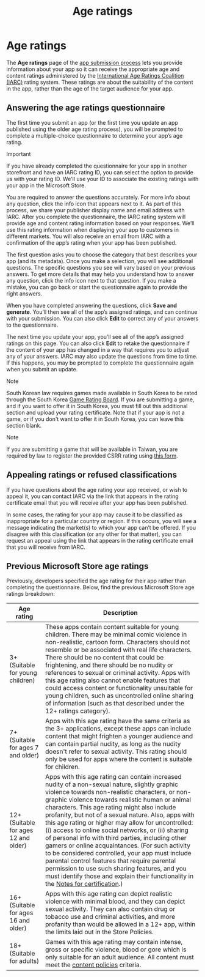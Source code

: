 ﻿---
Description: The Age ratings page of the app submission process lets you provide information about your app so it can receive the appropriate age ratings from the International Age Ratings Coalition (IARC).
title: Age ratings
ms.assetid: B501A773-517B-4158-8364-C1BE630DC512
ms.date: 05/08/2018
ms.topic: article
keywords: windows 10, uwp, age rating, game rating, iarc, rating, questionnaire, ratings board, content rating
ms.localizationpriority: medium
---
# Age ratings

The **Age ratings** page of the [app submission process](app-submissions.md) lets you provide information about your app so it can receive the appropriate age and content ratings administered by the [International Age Ratings Coalition (IARC)](http://go.microsoft.com/fwlink/p/?LinkId=716854) rating system. These ratings are about the suitability of the content in the app, rather than the age of the target audience for your app.

## Answering the age ratings questionnaire

The first time you submit an app (or the first time you update an app published using the older age rating process), you will be prompted to complete a multiple-choice questionnaire to determine your app’s age rating.

> [!IMPORTANT]
> If you have already completed the questionnaire for your app in another storefront and have an IARC rating ID, you can select the option to provide us with your rating ID. We'll use your ID to associate the existing ratings with your app in the Microsoft Store.

You are required to answer the questions accurately. For more info about any question, click the info icon that appears next to it. As part of this process, we share your publisher display name and email address with IARC. After you complete the questionnaire, the IARC rating system will provide age and content rating information based on your responses. We’ll use this rating information when displaying your app to customers in different markets. You will also receive an email from IARC with a confirmation of the app’s rating when your app has been published.

The first question asks you to choose the category that best describes your app (and its metadata). Once you make a selection, you will see additional questions. The specific questions you see will vary based on your previous answers. To get more details that may help you understand how to answer any question, click the info icon next to that question. If you make a mistake, you can go back or start the questionnaire again to provide the right answers.

When you have completed answering the questions, click **Save and generate**. You’ll then see all of the app’s assigned ratings, and can continue with your submission. You can also click **Edit** to correct any of your answers to the questionnaire.

The next time you update your app, you’ll see all of the app’s assigned ratings on this page. You can also click **Edit** to retake the questionnaire if the content of your app has changed in a way that requires you to adjust any of your answers. IARC may also update the questions from time to time. If this happens, you may be prompted to complete the questionnaire again when you submit an update.

<span id="boards" />

> [!NOTE]
> South Korean law requires games made available in South Korea to be rated through the South Korea [Game Rating Board](http://go.microsoft.com/fwlink/p/?LinkId=228256). If you are submitting a game, and if you want to offer it in South Korea, you must fill out this additional section and upload your rating certificate. Note that if your app is not a game, or if you don't want to offer it in South Korea, you can leave this section blank.

> [!NOTE]
> If you are submitting a game that will be available in Taiwan, you are required by law to register the provided CSRR rating using [this form](https://go.microsoft.com/fwlink/?linkid=867281). 

<span id="appeal" />

## Appealing ratings or refused classifications

If you have questions about the age rating your app received, or wish to appeal it, you can contact IARC via the link that appears in the rating certificate email that you will receive after your app has been published.

In some cases, the rating for your app may cause it to be classified as inappropriate for a particular country or region. If this occurs, you will see a message indicating the market(s) to which your app can’t be offered. If you disagree with this classification (or any other for that matter), you can request an appeal using the link that appears in the rating certificate email that you will receive from IARC.


## Previous Microsoft Store age ratings

Previously, developers specified the age rating for their app rather than completing the questionnaire. Below, find the previous Microsoft Store age ratings breakdown:

| Age rating                           | Description                            |
|--------------------------------------|----------------------------------------|
| 3+ (Suitable for young children)     | These apps contain content suitable for young children. There may be minimal comic violence in non-realistic, cartoon form. Characters should not resemble or be associated with real life characters. There should be no content that could be frightening, and there should be no nudity or references to sexual or criminal activity. Apps with this age rating also cannot enable features that could access content or functionality unsuitable for young children, such as uncontrolled online sharing of information (such as that described under the 12+ ratings category).            |
| 7+ (Suitable for ages 7 and older)   | Apps with this age rating have the same criteria as the 3+ applications, except these apps can include content that might frighten a younger audience and can contain partial nudity, as long as the nudity doesn't refer to sexual activity. This rating should only be used for apps where the content is suitable for children.                                                                                   |
| 12+ (Suitable for ages 12 and older) | Apps with this age rating can contain increased nudity of a non-sexual nature, slightly graphic violence towards non-realistic characters, or non-graphic violence towards realistic human or animal characters. This age rating might also include profanity, but not of a sexual nature. Also, apps with this age rating or higher may allow for uncontrolled: (i) access to online social networks, or (ii) sharing of personal info with third parties, including other gamers or online acquaintances. (For such activity to be considered controlled, your app must include parental control features that require parental permission to use such sharing features, and you must identify those and explain their functionality in the [Notes for certification](notes-for-certification.md).) |
| 16+ (Suitable for ages 16 and older) | Apps with this age rating can depict realistic violence with minimal blood, and they can depict sexual activity. They can also contain drug or tobacco use and criminal activities, and more profanity than would be allowed in a 12+ app, within the limits laid out in the Store Policies.                                                                                                                           |
| 18+ (Suitable for adults)            | Games with this age rating may contain intense, gross or specific violence, blood or gore which is only suitable for an adult audience. All content must meet the [content policies](https://docs.microsoft.com/legal/windows/agreements/store-policies) criteria.                                                                                                                                                            |
